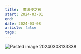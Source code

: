 ```yaml
---
title:  魔法使之夜
start: 2024-03-01
end: 
date: 2024-03-08
article: false
tags: 
---
```


![Pasted image 20240308133338](http://oss.naglfar28.com/naglfar28/202403081333231.png)